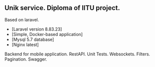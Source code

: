 ## Unik service. Diploma of IITU project.

Based on laravel.

- [Laravel version 8.83.23]
- [Simple, Docker-based application]
- [Mysql 5.7 database]
- [Nginx latest]

Backend for mobile application. RestAPI. Unit Tests. Websockets. Filters. Pagination. Swagger.
